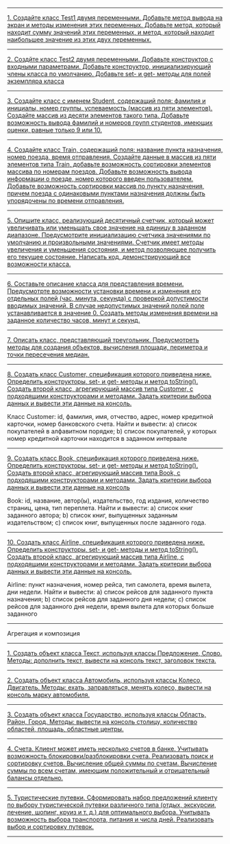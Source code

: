 _________________________________________________________________________________________________________________________________________________________________________________
[1. Создайте класс Test1 двумя переменными. Добавьте метод вывода на экран и методы изменения этих
переменных. Добавьте метод, который находит сумму значений этих переменных, и метод, который находит
наибольшее значение из этих двух переменных.](https://github.com/crptbosyak/EducationJava/blob/main/IntroductionToJavaOnline/src/programming_with_classes/test1/Test1.java)
_________________________________________________________________________________________________________________________________________________________________________________
[2. Создйте класс Test2 двумя переменными. Добавьте конструктор с входными параметрами. Добавьте
конструктор, инициализирующий члены класса по умолчанию. Добавьте set- и get- методы для полей экземпляра
класса](https://github.com/crptbosyak/EducationJava/blob/main/IntroductionToJavaOnline/src/programming_with_classes/test2/Test2.java)
_________________________________________________________________________________________________________________________________________________________________________________
[3. Создайте класс с именем Student, содержащий поля: фамилия и инициалы, номер группы, успеваемость (массив
из пяти элементов). Создайте массив из десяти элементов такого типа. Добавьте возможность вывода фамилий и
номеров групп студентов, имеющих оценки, равные только 9 или 10.](https://github.com/crptbosyak/EducationJava/blob/main/IntroductionToJavaOnline/src/programming_with_classes/students/Students.java)
_________________________________________________________________________________________________________________________________________________________________________________
[4. Создайте класс Train, содержащий поля: название пункта назначения, номер поезда, время отправления.
Создайте данные в массив из пяти элементов типа Train, добавьте возможность сортировки элементов массива по
номерам поездов. Добавьте возможность вывода информации о поезде, номер которого введен пользователем.
Добавьте возможность сортировки массив по пункту назначения, причем поезда с одинаковыми пунктами
назначения должны быть упорядочены по времени отправления.
](https://github.com/crptbosyak/EducationJava/blob/main/IntroductionToJavaOnline/src/programming_with_classes/train/Train.java)
_________________________________________________________________________________________________________________________________________________________________________________
[5. Опишите класс, реализующий десятичный счетчик, который может увеличивать или уменьшать свое значение
на единицу в заданном диапазоне. Предусмотрите инициализацию счетчика значениями по умолчанию и
произвольными значениями. Счетчик имеет методы увеличения и уменьшения состояния, и метод
позволяющее получить его текущее состояние. Написать код, демонстрирующий все возможности класса.](https://github.com/crptbosyak/EducationJava/blob/main/IntroductionToJavaOnline/src/programming_with_classes/counter/Counter.java)
_________________________________________________________________________________________________________________________________________________________________________________
[6. Составьте описание класса для представления времени. Предусмотрте возможности установки времени и
изменения его отдельных полей (час, минута, секунда) с проверкой допустимости вводимых значений. В случае
недопустимых значений полей поле устанавливается в значение 0. Создать методы изменения времени на
заданное количество часов, минут и секунд.
](https://github.com/crptbosyak/EducationJava/blob/main/IntroductionToJavaOnline/src/programming_with_classes/time/Time.java)
_________________________________________________________________________________________________________________________________________________________________________________
[7. Описать класс, представляющий треугольник. Предусмотреть методы для создания объектов, вычисления
площади, периметра и точки пересечения медиан.](https://github.com/crptbosyak/EducationJava/blob/main/IntroductionToJavaOnline/src/programming_with_classes/triangle/Triangle.java)
_________________________________________________________________________________________________________________________________________________________________________________
[8. Создать класс Customer, спецификация которого приведена ниже. Определить конструкторы, set- и get- методы
и метод toString(). Создать второй класс, агрегирующий массив типа Customer, с подходящими конструкторами
и методами. Задать критерии выбора данных и вывести эти данные на консоль.](https://github.com/crptbosyak/EducationJava/tree/main/IntroductionToJavaOnline/src/programming_with_classes/customer)

Класс Customer: id, фамилия, имя, отчество, адрес, номер кредитной карточки, номер банковского счета.
Найти и вывести:
a) список покупателей в алфавитном порядке;
b) список покупателей, у которых номер кредитной карточки находится в заданном интервале
_________________________________________________________________________________________________________________________________________________________________________________
[9. Создать класс Book, спецификация которого приведена ниже. Определить конструкторы, set- и get- методы и
метод toString(). Создать второй класс, агрегирующий массив типа Book, с подходящими конструкторами и
методами. Задать критерии выбора данных и вывести эти данные на консоль](https://github.com/crptbosyak/EducationJava/tree/main/IntroductionToJavaOnline/src/programming_with_classes/book)

Book: id, название, автор(ы), издательство, год издания, количество страниц, цена, тип переплета.
Найти и вывести:
a) список книг заданного автора;
b) список книг, выпущенных заданным издательством;
c) список книг, выпущенных после заданного года.
_________________________________________________________________________________________________________________________________________________________________________________
[10. Создать класс Airline, спецификация которого приведена ниже. Определить конструкторы, set- и get- методы
и метод toString(). Создать второй класс, агрегирующий массив типа Airline, с подходящими конструкторами и
методами. Задать критерии выбора данных и вывести эти данные на консоль.](https://github.com/crptbosyak/EducationJava/tree/main/IntroductionToJavaOnline/src/programming_with_classes/airline)

Airline: пункт назначения, номер рейса, тип самолета, время вылета, дни недели.
Найти и вывести:
a) список рейсов для заданного пункта назначения;
b) список рейсов для заданного дня недели;
c) список рейсов для заданного дня недели, время вылета для которых больше заданного
_________________________________________________________________________________________________________________________________________________________________________________
Агрегация и композиция

_________________________________________________________________________________________________________________________________________________________________________________
[1. Создать объект класса Текст, используя классы Предложение, Слово. Методы: дополнить текст, вывести на
консоль текст, заголовок текста.](https://github.com/crptbosyak/EducationJava/tree/main/IntroductionToJavaOnline/src/programming_with_classes/text)
_________________________________________________________________________________________________________________________________________________________________________________
[2. Создать объект класса Автомобиль, используя классы Колесо, Двигатель. Методы: ехать, заправляться,
менять колесо, вывести на консоль марку автомобиля.](https://github.com/crptbosyak/EducationJava/tree/main/IntroductionToJavaOnline/src/programming_with_classes/car)
_________________________________________________________________________________________________________________________________________________________________________________
[3. Создать объект класса Государство, используя классы Область, Район, Город. Методы: вывести на консоль
столицу, количество областей, площадь, областные центры.](https://github.com/crptbosyak/EducationJava/tree/main/IntroductionToJavaOnline/src/programming_with_classes/state)
_________________________________________________________________________________________________________________________________________________________________________________
[4. Счета. Клиент может иметь несколько счетов в банке. Учитывать возможность блокировки/разблокировки
счета. Реализовать поиск и сортировку счетов. Вычисление общей суммы по счетам. Вычисление суммы по
всем счетам, имеющим положительный и отрицательный балансы отдельно.](https://github.com/crptbosyak/EducationJava/tree/main/IntroductionToJavaOnline/src/programming_with_classes/bank)
_________________________________________________________________________________________________________________________________________________________________________________
[5. Туристические путевки. Сформировать набор предложений клиенту по выбору туристической путевки
различного типа (отдых, экскурсии, лечение, шопинг, круиз и т. д.) для оптимального выбора. Учитывать
возможность выбора транспорта, питания и числа дней. Реализовать выбор и сортировку путевок.](https://github.com/crptbosyak/EducationJava/tree/main/IntroductionToJavaOnline/src/programming_with_classes/tour_agency)
_________________________________________________________________________________________________________________________________________________________________________________

